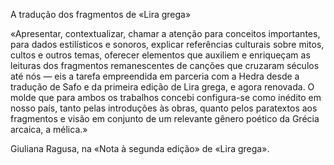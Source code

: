 A tradução dos fragmentos de «Lira grega»

«Apresentar, contextualizar, chamar a atenção para conceitos importantes, para dados estilísticos e sonoros, explicar referências culturais sobre mitos, cultos e outros temas, oferecer elementos que auxiliem e enriqueçam as leituras dos fragmentos remanescentes de canções que cruzaram séculos até nós — eis a tarefa empreendida em parceria com a Hedra desde a tradução de Safo e da primeira edição de Lira grega, e agora renovada. O molde que para ambos os trabalhos concebi configura-se como inédito em nosso país, tanto pelas introduções às obras, quanto pelos paratextos aos fragmentos e visão em conjunto de um relevante gênero poético da Grécia arcaica, a mélica.» 

Giuliana Ragusa, na «Nota à segunda edição» de «Lira grega».
